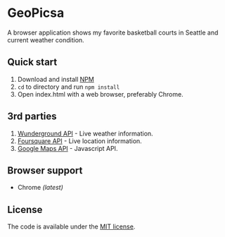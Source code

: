 # GeoPicsa

A browser application shows my favorite basketball courts in Seattle and current weather condition.

## Quick start

1. Download and install [NPM](https://www.npmjs.com/get-npm)
2. `cd` to directory and run `npm install`
3. Open index.html with a web browser, preferably Chrome. 

## 3rd parties
   1. [Wunderground API](https://www.wunderground.com/weather/api/) - Live weather information.
   2. [Foursquare API](https://foursquare.com/) - Live location information.
   3. [Google Maps API](https://developers.google.com/maps/documentation/javascript) - Javascript API.



## Browser support

* Chrome *(latest)*

## License

The code is available under the [MIT license](LICENSE.txt).
